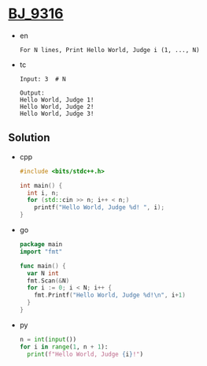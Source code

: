 # [BJ_9316](https://acmicpc.net/problem/9316)

* en

  ```en
  For N lines, Print Hello World, Judge i (1, ..., N)
  ```

* tc

  ```tc
  Input: 3  # N

  Output:
  Hello World, Judge 1!
  Hello World, Judge 2!
  Hello World, Judge 3!
  ```

## Solution

* cpp

  ```cpp
  #include <bits/stdc++.h>

  int main() {
    int i, n;
    for (std::cin >> n; i++ < n;)
      printf("Hello World, Judge %d! ", i);
  }
  ```

* go

  ```go
  package main
  import "fmt"

  func main() {
    var N int
    fmt.Scan(&N)
    for i := 0; i < N; i++ {
      fmt.Printf("Hello World, Judge %d!\n", i+1)
    }
  }
  ```

* py

  ```py
  n = int(input())
  for i in range(1, n + 1):
    print(f"Hello World, Judge {i}!")
  ```

